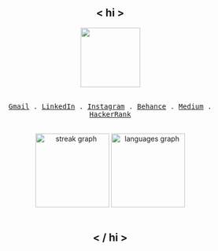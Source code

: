 <h2 align="center"> < hi ></h2>

<div align="center">
<img align="center" height="121" src="https://i.imgflip.com/65efzo.gif"  />
</div>
<br>
<p align="center">
     <samp>
       <a href="mailto:aarruwanthie@gmail.com" target="_blank">Gmail</a> .
       <a href="https://www.linkedin.com/in/risini-amarathunga-5b64901b2/" target="_blank">LinkedIn</a> .
       <a href="https://www.instagram.com/_risini.r_/" target="_blank">Instagram</a> .
       <a href="https://www.behance.net/crunchyruby" target="_blank">Behance</a> .
       <a href="https://medium.com/@aarruwanthie" target="_blank">Medium</a> .
       <a href="https://www.hackerrank.com/profile/aarruwanthie">HackerRank</a> 
     </samp>
</p>
<br>
<div align="center">
  <img src="https://streak-stats.demolab.com?user=Rizz-33&locale=en&mode=daily&theme=dracula&hide_border=true&border_radius=16" height="150" alt="streak graph" />
  <img src="https://github-readme-stats.vercel.app/api/top-langs?username=Rizz-33&locale=en&hide_title=false&layout=compact&border_radius=16&langs_count=6&theme=dracula&hide_border=true" height="150" alt="languages graph"  />
</div>

<br>
<h2 align="center"> < / hi ></h2>

